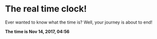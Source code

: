 # The real time clock!

Ever wanted to know what the time is? Well, your journey is about to end!

**The time is Nov 14, 2017, 04:56**